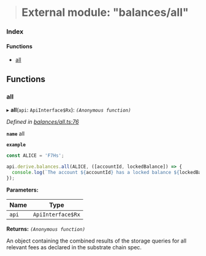 > # External module: "balances/all"

### Index

#### Functions

* [all](_balances_all_.md#all)

## Functions

###  all

▸ **all**(`api`: `ApiInterface$Rx`): *`(Anonymous function)`*

*Defined in [balances/all.ts:76](https://github.com/polkadot-js/api/blob/6b0ad95/packages/api-derive/src/balances/all.ts#L76)*

**`name`** all

**`example`** 
<BR>

```javascript
const ALICE = 'F7Hs';

api.derive.balances.all(ALICE, ([accountId, lockedBalance]) => {
  console.log(`The account ${accountId} has a locked balance ${lockedBalance} units.`);
});
```

**Parameters:**

Name | Type |
------ | ------ |
`api` | `ApiInterface$Rx` |

**Returns:** *`(Anonymous function)`*

An object containing the combined results of the storage queries for
all relevant fees as declared in the substrate chain spec.